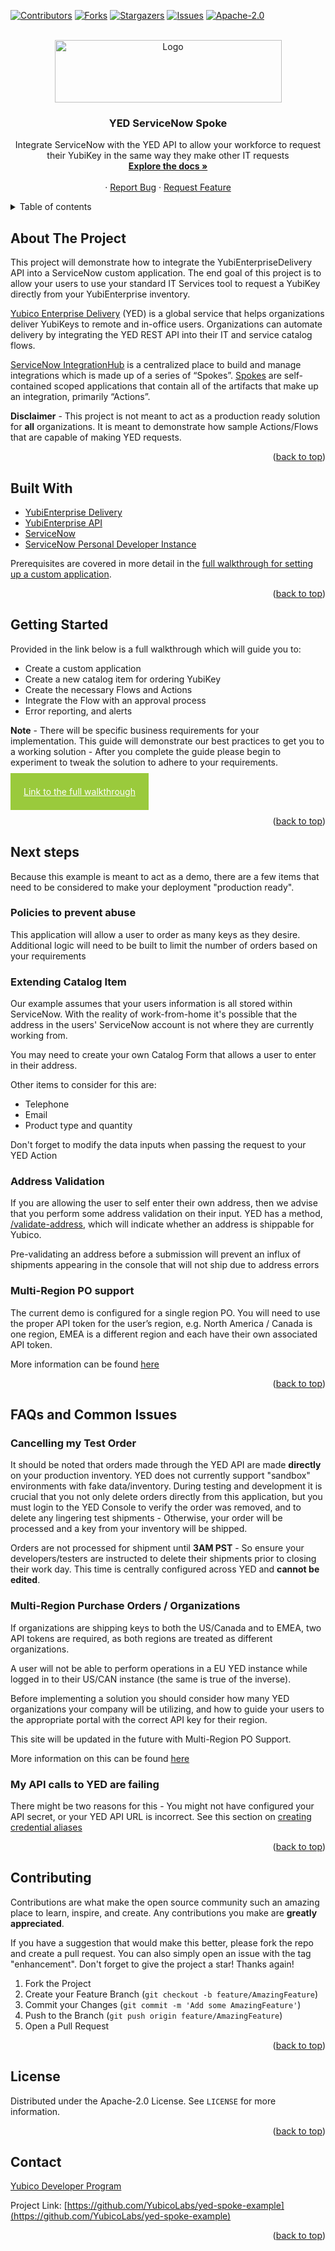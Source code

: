 <div id="top"></div>
<!--
*** Thanks for checking out the Best-README-Template. If you have a suggestion
*** that would make this better, please fork the repo and create a pull request
*** or simply open an issue with the tag "enhancement".
*** Don't forget to give the project a star!
*** Thanks again! Now go create something AMAZING! :D
-->

<!-- PROJECT SHIELDS -->
<!--
*** I'm using markdown "reference style" links for readability.
*** Reference links are enclosed in brackets [ ] instead of parentheses ( ).
*** See the bottom of this document for the declaration of the reference variables
*** for contributors-url, forks-url, etc. This is an optional, concise syntax you may use.
*** https://www.markdownguide.org/basic-syntax/#reference-style-links
-->

[![Contributors][contributors-shield]][contributors-url]
[![Forks][forks-shield]][forks-url]
[![Stargazers][stars-shield]][stars-url]
[![Issues][issues-shield]][issues-url]
[![Apache-2.0][license-shield]][license-url]

<!-- PROJECT LOGO -->
<br />
<div align="center">
  <a href="https://github.com/github_username/repo_name">
    <img src="https://assets.brandfolder.com/q2tsde-8kenzk-4cg1pz/v/8222261/original/Yubico%20Logo%20Big%20(PNG).png" alt="Logo" width="363" height="100">
  </a>

<h3 align="center">YED ServiceNow Spoke</h3>

  <p align="center">
    Integrate ServiceNow with the YED API to allow your workforce to request their YubiKey in the same way they make other IT requests
    <br />
    <a href="https://github.com/YubicoLabs/yed-spoke-example/tree/master#about-the-project"><strong>Explore the docs »</strong></a>
    <br />
    <br />
    ·
    <a href="https://github.com/YubicoLabs/yed-spoke-example/issues">Report Bug</a>
    ·
    <a href="https://github.com/YubicoLabs/yed-spoke-example/issues">Request Feature</a>
  </p>
</div>

<!-- TABLE OF CONTENTS -->
<details>
  <summary>Table of contents</summary>
  <ol>
    <li>
      <a href="#about-the-project">About The project</a>
    </li>
    <li>
      <a href="#built-with">Built with</a>
    </li>
    <li>
      <a href="#getting-started">Getting started</a>
    </li>
    <li><a href="#next-steps">Next steps</a></li>
    <li><a href="#faqs-and-common-issues">FAQs and common issues</a></li>
    <li><a href="#contributing">Contributing</a></li>
    <li><a href="#license">License</a></li>
    <li><a href="#contact">Contact</a></li>
  </ol>
</details>

<!-- ABOUT THE PROJECT -->

## About The Project

This project will demonstrate how to integrate the YubiEnterpriseDelivery API into a ServiceNow custom application. The end goal of this project is to allow your users to use your standard IT Services tool to request a YubiKey directly from your YubiEnterprise inventory.

[Yubico Enterprise Delivery](https://www.yubico.com/products/yubienterprise/) (YED) is a global service that helps organizations deliver YubiKeys to remote and in-office users. Organizations can automate delivery by integrating the YED REST API into their IT and service catalog flows.

[ServiceNow IntegrationHub](https://www.servicenow.com/products/integration-hub.html) is a centralized place to build and manage integrations which is made up of a series of “Spokes”. [Spokes](https://developer.servicenow.com/dev.do#!/learn/courses/quebec/app_store_learnv2_flowdesigner_quebec_flow_designer/app_store_learnv2_flowdesigner_quebec_developing_for_flow_designer/app_store_learnv2_flowdesigner_quebec_working_with_spokes) are self-contained scoped applications that contain all of the artifacts that make up an integration, primarily “Actions”.

**Disclaimer** - This project is not meant to act as a production ready solution for **all** organizations. It is meant to demonstrate how sample Actions/Flows that are capable of making YED requests.

<p align="right">(<a href="#top">back to top</a>)</p>

## Built With

- [YubiEnterprise Delivery](https://console.yubico.com/help/introduction.html)
- [YubiEnterprise API](https://console.yubico.com/apidocs/#operation/CreateShipmentExact)
- [ServiceNow](https://www.servicenow.com/)
- [ServiceNow Personal Developer Instance](https://developer.servicenow.com/dev.do#!/home)

Prerequisites are covered in more detail in the [full walkthrough for setting up a custom application](#getting-started).

<p align="right">(<a href="#top">back to top</a>)</p>

## Getting Started

Provided in the link below is a full walkthrough which will guide you to:

- Create a custom application
- Create a new catalog item for ordering YubiKey
- Create the necessary Flows and Actions
- Integrate the Flow with an approval process
- Error reporting, and alerts

**Note** - There will be specific business requirements for your implementation. This guide will demonstrate our best practices to get you to a working solution - After you complete the guide please begin to experiment to tweak the solution to adhere to your requirements.

<div style="display:block; margin-top: 30px; margin-bottom: 30px">
<a style="color:white; background-color:#9aca3c; padding: 1.5em; cursor: pointer" href="https://yubicolabs.github.io/yed-spoke-example/" target="_blank">Link to the full walkthrough</a>
</div>

<p align="right">(<a href="#top">back to top</a>)</p>

## Next steps

Because this example is meant to act as a demo, there are a few items that need to be considered to make your deployment "production ready".

### Policies to prevent abuse

This application will allow a user to order as many keys as they desire. Additional logic will need to be built to limit the number of orders based on your requirements

### Extending Catalog Item

Our example assumes that your users information is all stored within ServiceNow. With the reality of work-from-home it's possible that the address in the users' ServiceNow account is not where they are currently working from.

You may need to create your own Catalog Form that allows a user to enter in their address.

Other items to consider for this are:

- Telephone
- Email
- Product type and quantity

Don't forget to modify the data inputs when passing the request to your YED Action

### Address Validation

If you are allowing the user to self enter their own address, then we advise that you perform some address validation on their input. YED has a method, [/validate-address](https://console.yubico.com/apidocs/#operation/ValidateAddress), which will indicate whether an address is shippable for Yubico.

Pre-validating an address before a submission will prevent an influx of shipments appearing in the console that will not ship due to address errors

### Multi-Region PO support

The current demo is configured for a single region PO. You will need to use the proper API token for the user’s region, e.g. North America / Canada is one region, EMEA is a different region and each have their own associated API token.

More information can be found [here](#multi-region-purchase-orders--organizations)

<p align="right">(<a href="#top">back to top</a>)</p>

## FAQs and Common Issues

### Cancelling my Test Order

It should be noted that orders made through the YED API are made **directly** on your production inventory. YED does not currently support "sandbox" environments with fake data/inventory. During testing and development it is crucial that you not only delete orders directly from this application, but you must login to the YED Console to verify the order was removed, and to delete any lingering test shipments - Otherwise, your order will be processed and a key from your inventory will be shipped.

Orders are not processed for shipment until **3AM PST** - So ensure your developers/testers are instructed to delete their shipments prior to closing their work day. This time is centrally configured across YED and **cannot be edited**.

### Multi-Region Purchase Orders / Organizations

If organizations are shipping keys to both the US/Canada and to EMEA, two API tokens are required, as both regions are treated as different organizations.

A user will not be able to perform operations in a EU YED instance while logged in to their US/CAN instance (the same is true of the inverse).

Before implementing a solution you should consider how many YED organizations your company will be utilizing, and how to guide your users to the appropriate portal with the correct API key for their region.

This site will be updated in the future with Multi-Region PO Support.

More information on this can be found [here](https://console.yubico.com/help/api-req.html#users-roles-and-organizations)

### My API calls to YED are failing

There might be two reasons for this - You might not have configured your API secret, or your YED API URL is incorrect. See this section on [creating credential aliases](https://yubicolabs.github.io/yed-spoke-example/learn/create-a-connection-alias)

<p align="right">(<a href="#top">back to top</a>)</p>

## Contributing

Contributions are what make the open source community such an amazing place to learn, inspire, and create. Any contributions you make are **greatly appreciated**.

If you have a suggestion that would make this better, please fork the repo and create a pull request. You can also simply open an issue with the tag "enhancement".
Don't forget to give the project a star! Thanks again!

1. Fork the Project
2. Create your Feature Branch (`git checkout -b feature/AmazingFeature`)
3. Commit your Changes (`git commit -m 'Add some AmazingFeature'`)
4. Push to the Branch (`git push origin feature/AmazingFeature`)
5. Open a Pull Request

<p align="right">(<a href="#top">back to top</a>)</p>

<!-- LICENSE -->

## License

Distributed under the Apache-2.0 License. See `LICENSE` for more information.

<p align="right">(<a href="#top">back to top</a>)</p>

<!-- CONTACT -->

## Contact

[Yubico Developer Program](https://developers.yubico.com/)

Project Link: [https://github.com/YubicoLabs/yed-spoke-example](https://github.com/YubicoLabs/yed-spoke-example)

<p align="right">(<a href="#top">back to top</a>)</p>

<!-- MARKDOWN LINKS & IMAGES -->
<!-- https://www.markdownguide.org/basic-syntax/#reference-style-links -->

[contributors-shield]: https://img.shields.io/github/contributors/YubicoLabs/yed-spoke-example.svg?style=for-the-badge
[contributors-url]: https://github.com/YubicoLabs/yed-spoke-example/graphs/contributors
[forks-shield]: https://img.shields.io/github/forks/YubicoLabs/yed-spoke-example.svg?style=for-the-badge
[forks-url]: https://github.com/YubicoLabs/yed-spoke-example/network/members
[stars-shield]: https://img.shields.io/github/stars/YubicoLabs/yed-spoke-example.svg?style=for-the-badge
[stars-url]: https://github.com/YubicoLabs/yed-spoke-example/stargazers
[issues-shield]: https://img.shields.io/github/issues/YubicoLabs/yed-spoke-example.svg?style=for-the-badge
[issues-url]: https://github.com/YubicoLabs/yed-spoke-example/issues
[license-shield]: https://img.shields.io/github/license/YubicoLabs/yed-spoke-example.svg?style=for-the-badge
[license-url]: https://github.com/YubicoLabs/yed-spoke-example/blob/master/LICENSE
